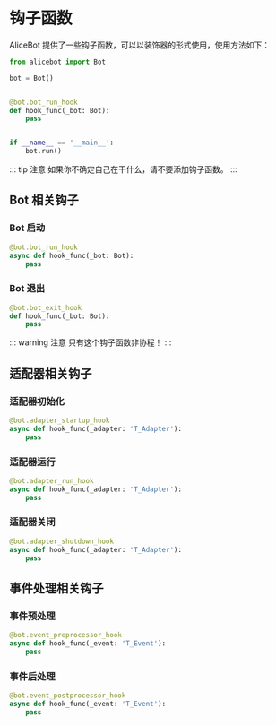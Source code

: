 # 钩子函数

AliceBot 提供了一些钩子函数，可以以装饰器的形式使用，使用方法如下：

```python
from alicebot import Bot

bot = Bot()


@bot.bot_run_hook
def hook_func(_bot: Bot):
    pass


if __name__ == '__main__':
    bot.run()

```

::: tip 注意
如果你不确定自己在干什么，请不要添加钩子函数。
:::

## Bot 相关钩子

### Bot 启动

```python
@bot.bot_run_hook
async def hook_func(_bot: Bot):
    pass
```

### Bot 退出

```python
@bot.bot_exit_hook
def hook_func(_bot: Bot):
    pass
```

::: warning 注意
只有这个钩子函数非协程！
:::

## 适配器相关钩子

### 适配器初始化

```python
@bot.adapter_startup_hook
async def hook_func(_adapter: 'T_Adapter'):
    pass
```

### 适配器运行

```python
@bot.adapter_run_hook
async def hook_func(_adapter: 'T_Adapter'):
    pass
```

### 适配器关闭

```python
@bot.adapter_shutdown_hook
async def hook_func(_adapter: 'T_Adapter'):
    pass
```

## 事件处理相关钩子

### 事件预处理

```python
@bot.event_preprocessor_hook
async def hook_func(_event: 'T_Event'):
    pass
```

### 事件后处理

```python
@bot.event_postprocessor_hook
async def hook_func(_event: 'T_Event'):
    pass
```